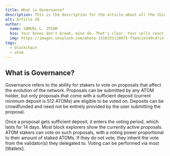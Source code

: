 ```yaml
---
title: What is Governance?
description: This is the description for the article about all the things we know
alt: Article 10
author: 
  name: SAMUEL L. IPSUM
  bio: Your bones don't break, mine do. That's clear. Your cells react to bacteria and viruses differently than mine. You don't get sick, I do. That's also clear. But for some reason, you and I react the exact same way to water. We swallow it too fast, we choke. We get some in our lungs, we drown. However unreal it may seem, we are connected, you and I. We're on the same curve, just on opposite ends.
  img: https://images.unsplash.com/photo-1516331138075-f3adc1e149cd?ixlib=rb-1.2.1&ixid=MXwxMjA3fDB8MHxwaG90by1wYWdlfHx8fGVufDB8fHw%3D&auto=format&fit=crop&w=800&q=60
tags: 
  - blockchain
  - atom
---
```

## What is Governance?

Governance refers to the ability for stakers to vote on proposals that affect the evolution of the network. Proposals can be submitted by any ATOM holder, but only proposals that come with a sufficient deposit (current minimum deposit is 512 ATOMs) are eligible to be voted on. Deposits can be crowdfunded and need not be entirely provided by the user submitting the proposal. 

Once a proposal gets sufficient deposit, it enters the voting period, which lasts for 14 days. Most block explorers show the currently active proposals. ATOM stakers can vote on such proposals, with a voting power proportional to their amount of staked ATOMs. If they do not vote, they inherit the vote from the validator(s) they delegated to. Voting can be performed via most [Wallets].